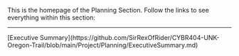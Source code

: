 This is the homepage of the Planning Section.
Follow the links to see everything within this section:
<hr>
[Executive Summary](https://github.com/SirRexOfRider/CYBR404-UNK-Oregon-Trail/blob/main/Project/Planning/ExecutiveSummary.md)
